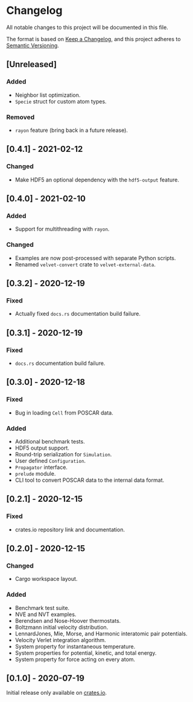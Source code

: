 # Changelog

All notable changes to this project will be documented in this file.

The format is based on [Keep a Changelog](https://keepachangelog.com/en/1.0.0/),
and this project adheres to [Semantic Versioning](https://semver.org/spec/v2.0.0.html).

## [Unreleased]

### Added

* Neighbor list optimization.
* `Specie` struct for custom atom types.

### Removed

* `rayon` feature (bring back in a future release).

## [0.4.1] - 2021-02-12

### Changed

* Make HDF5 an optional dependency with the `hdf5-output` feature.

## [0.4.0] - 2021-02-10

### Added

* Support for multithreading with `rayon`.

### Changed

* Examples are now post-processed with separate Python scripts.
* Renamed `velvet-convert` crate to `velvet-external-data`.

## [0.3.2] - 2020-12-19

### Fixed

* Actually fixed `docs.rs` documentation build failure.

## [0.3.1] - 2020-12-19

### Fixed

* `docs.rs` documentation build failure.

## [0.3.0] - 2020-12-18

### Fixed

* Bug in loading `Cell` from POSCAR data.

### Added

* Additional benchmark tests.
* HDF5 output support.
* Round-trip serialization for `Simulation`.
* User defined `Configuration`.
* `Propagator` interface.
* `prelude` module.
* CLI tool to convert POSCAR data to the internal data format.

## [0.2.1] - 2020-12-15

### Fixed

* crates.io repository link and documentation.

## [0.2.0] - 2020-12-15

### Changed

* Cargo workspace layout.

### Added

* Benchmark test suite.
* NVE and NVT examples.
* Berendsen and Nose-Hoover thermostats.
* Boltzmann initial velocity distribution.
* LennardJones, Mie, Morse, and Harmonic interatomic pair potentials.
* Velocity Verlet integration algorithm.
* System property for instantaneous temperature.
* System properties for potential, kinetic, and total energy.
* System property for force acting on every atom.

## [0.1.0] - 2020-07-19

Initial release only available on [crates.io](https://crates.io/crates/velvet/0.1.0).
